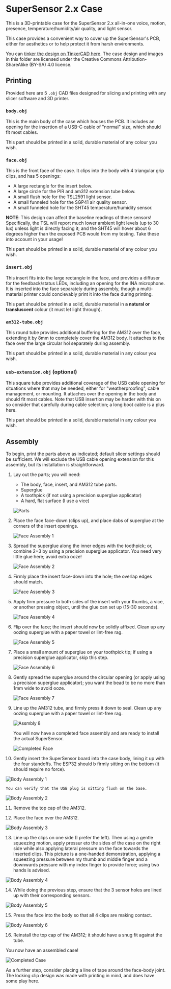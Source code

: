 # SuperSensor 2.x Case

This is a 3D-printable case for the SuperSensor 2.x all-in-one voice, motion,
presence, temperature/humidity/air quality, and light sensor.

This case provides a convenient way to cover up the SuperSensor's PCB, either
for aesthetics or to help protect it from harsh environments.

You can [tinker the design on TinkerCAD here](https://www.tinkercad.com/things/1HT3fyNbln0-supersensor-case).
The case design and images in this folder are licensed under the Creative Commons
Attribution-ShareAlike (BY-SA) 4.0 license.

## Printing

Provided here are 5 `.obj` CAD files designed for slicing and printing with
any slicer software and 3D printer.

### `body.obj`

This is the main body of the case which houses the PCB. It includes an opening
for the insertion of a USB-C cable of "normal" size, which should fit most cables.

This part should be printed in a solid, durable material of any colour you wish.

### `face.obj`

This is the front face of the case. It clips into the body with 4 triangular
grip clips, and has 5 openings:
  * A large rectangle for the insert below.
  * A large circle for the PIR and am312 extension tube below.
  * A small flush hole for the TSL2591 light sensor.
  * A small funneled hole for the SGP41 air quality sensor.
  * A small funneled hole for the SHT45 temperature/humidity sensor.

**NOTE**: This design can affect the baseline readings of these sensors!
Specifically, the TSL will report much lower ambient light levels (up to 30 lux)
unless light is directly facing it; and the SHT45 will hover about 6 degrees
higher than the exposed PCB would from my testing. Take these into account in
your usage!

This part should be printed in a solid, durable material of any colour you wish.

### `insert.obj`

This insert fits into the large rectangle in the face, and provides a diffuser
for the feedback/status LEDs, including an opening for the INA microphone. It
is inserted into the face separately during assembly, though a multi-material
printer could concievably print it into the face during printing.

This part should be printed in a solid, durable material in **a natural or transluscent** colour (it must let light through).

### `am312-tube.obj`

This round tube provides additional buffering for the AM312 over the face, extending
it by 8mm to completely cover the AM312 body. It attaches to the face over the large
circular hol separately during assembly.

This part should be printed in a solid, durable material in any colour you wish.

### `usb-extension.obj` (optional)

This square tube provides additional coverage of the USB cable opening for situations
where that may be needed, either for "weatherproofing", cable management, or mounting.
It attaches over the opening in the body and should fit most cables. Note that USB
insertion may be harder with this on so consider that carefully during cable selection;
a long boot cable is a plus here.

This part should be printed in a solid, durable material in any colour you wish.

## Assembly

To begin, print the parts above as indicated; default slicer settings should be sufficient.
We will exclude the USB cable opening extension for this assembly, but its installation
is straightforward.

1. Lay out the parts; you will need:

    * The body, face, insert, and AM312 tube parts.
    * Superglue
    * A toothpick (if not using a precision superglue applicator)
    * A hard, flat surface (I use a vice)

   ![Parts](.images/parts.jpg)

2. Place the face face-down (clips up), and place dabs of superglue at the corners of the
   insert openings.

   ![Face Assembly 1](.images/face-assembly-1.jpg)

3. Spread the superglue along the inner edges with the toothpick; or, combine 2+3 by using
   a precision superglue applicator. You need very little glue here; avoid extra ooze!

   ![Face Assembly 2](.images/face-assembly-2.jpg)

4. Firmly place the insert face-down into the hole; the overlap edges should match.

   ![Face Assembly 3](.images/face-assembly-3.jpg)

5. Apply firm pressure to both sides of the insert with your thumbs, a vice, or another
   pressing object, until the glue can set up (15-30 seconds).

   ![Face Assembly 4](.images/face-assembly-4.jpg)

6. Flip over the face; the insert should now be solidly affixed. Clean up any oozing superglue
   with a paper towel or lint-free rag.

   ![Face Assembly 5](.images/face-assembly-5.jpg)

7. Place a small amount of superglue on your toothpick tip; if using a precision superglue
   applicator, skip this step.

   ![Face Assembly 6](.images/face-assembly-6.jpg)

8. Gently spread the superglue around the circular opening (or apply using a precision superglue
   applicator); you want the bead to be no more than 1mm wide to avoid ooze.

   ![Face Assembly 7](.images/face-assembly-7.jpg)

9. Line up the AM312 tube, and firmly press it down to seal. Clean up any oozing superglue
   with a paper towel or lint-free rag.

   ![Assmbly 8](.images/face-assembly-8.jpg)

   You will now have a completed face assembly and are ready to install the actual SuperSensor.

   ![Completed Face](.images/completed-face.jpg)

10. Gently insert the SuperSensor board into the case body, lining it up with the four standoffs.
    The ESP32 should b firmly sitting on the bottom (it should require no force).

   ![Body Assembly 1](.images/body-assembly-1.jpg)

    You can verify that the USB plug is sitting flush on the base.

   ![Body Assembly 2](.images/body-assembly-2.jpg)

11. Remove the top cap of the AM312.

12. Place the face over the AM312.

   ![Body Assembly 3](.images/body-assembly-3.jpg)

13. Line up the clips on one side (I prefer the left). Then using a gentle squeezing motion, apply
    pressur eto the sides of the case on the right side while also applying lateral pressure on
    the face towards the inserted clips. This picture is a one-handed demonstration, applying a
    squeezing pressure between my thumb and middle finger and a downwards pressure with my index
    finger to provide force; using two hands is advised.

   ![Body Assembly 4](.images/body-assembly-4.jpg)

14. While doing the previous step, ensure that the 3 sensor holes are lined up with their corresponding sensors.

   ![Body Assembly 5](.images/body-assembly-5.jpg)

15. Press the face into the body so that all 4 clips are making contact.

   ![Body Assembly 6](.images/body-assembly-6.jpg)

16. Reinstall the top cap of the AM312; it should have a snug fit against the tube.

You now have an assembled case!

![Completed Case](.images/completed-case.jpg)

As a further step, consider placing a line of tape around the face-body joint. The locking clip
design was made with printing in mind, and does have some play here.
